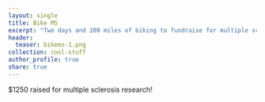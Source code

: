 ```yaml
---
layout: single
title: Bike MS
excerpt: "Two days and 200 miles of biking to fundraise for multiple sclerosis research"
header:
  teaser: bikems-1.png
collection: cool-stuff
author_profile: true
share: true
---
```


$1250 raised for multiple sclerosis research!
